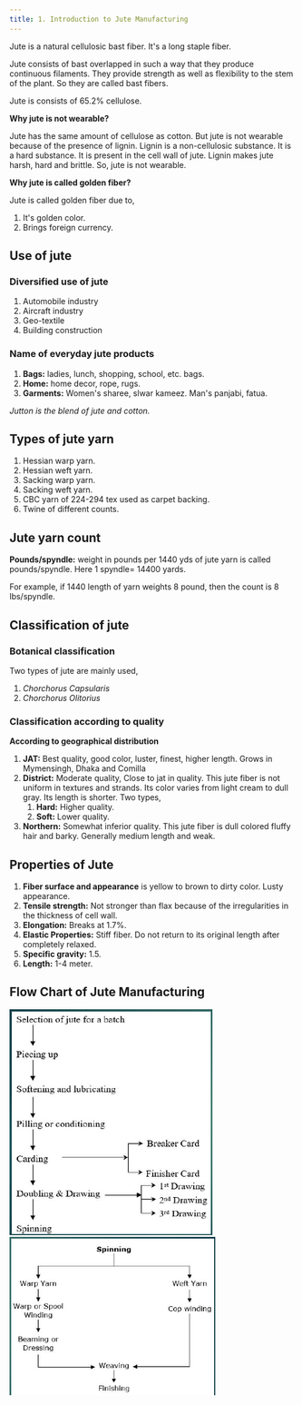 ```yaml
---
title: 1. Introduction to Jute Manufacturing
---
```


Jute is a natural cellulosic bast fiber. It's a long staple fiber.

Jute consists of bast overlapped in such a way that they produce continuous filaments. They provide strength as well as flexibility to the stem of the plant. So they are called bast fibers.

Jute is consists of 65.2% cellulose.

**Why jute is not wearable?**

Jute has the same amount of cellulose as cotton. But jute is not wearable because of the presence of lignin. Lignin is a non-cellulosic substance. It is a hard substance. It is present in the cell wall of jute. Lignin makes jute harsh, hard and brittle. So, jute is not wearable.

**Why jute is called golden fiber?**

Jute is called golden fiber due to,

1. It's golden color.
2. Brings foreign currency.

## Use of jute

### Diversified use of jute

1. Automobile industry
2. Aircraft industry
3. Geo-textile
4. Building construction

### Name of everyday jute products

1. **Bags:** ladies, lunch, shopping, school, etc. bags.
2. **Home:** home decor, rope, rugs.
3. **Garments:** Women's sharee, slwar kameez. Man's panjabi, fatua.

_Jutton is the blend of jute and cotton._

## Types of jute yarn

1. Hessian warp yarn.
2. Hessian weft yarn.
3. Sacking warp yarn.
4. Sacking weft yarn.
5. CBC yarn of 224-294 tex used as carpet backing.
6. Twine of different counts.

## Jute yarn count

**Pounds/spyndle:** weight in pounds per 1440 yds of jute yarn is called pounds/spyndle. Here 1 spyndle= 14400 yards.

For example, if 1440 length of yarn weights 8 pound, then the count is 8 lbs/spyndle.

## Classification of jute

### Botanical classification

Two types of jute are mainly used,

1. _Chorchorus Capsularis_
2. _Chorchorus Olitorius_

### Classification according to quality

**According to geographical distribution**

1. **JAT:** Best quality, good color, luster, finest, higher length. Grows in Mymensingh, Dhaka and Comilla
2. **District:** Moderate quality, Close to jat in quality. This jute fiber is not uniform in textures and strands. Its color varies from light cream to dull gray. Its length is shorter. Two types,
   1. **Hard:** Higher quality.
   2. **Soft:** Lower quality.
3. **Northern:** Somewhat inferior quality. This jute fiber is dull colored fluffy hair and barky. Generally medium length and weak.

## Properties of Jute

1. **Fiber surface and appearance** is yellow to brown to dirty color. Lusty appearance.
2. **Tensile strength:** Not stronger than flax because of the
   irregularities in the thickness of cell wall.
3. **Elongation:** Breaks at 1.7%.
4. **Elastic Properties:** Stiff fiber. Do not return to its original length after completely relaxed.
5. **Specific gravity:** 1.5.
6. **Length:** 1-4 meter.

## Flow Chart of Jute Manufacturing

![](./img/flow-chart-jute-manufacturing.png)
![](./img/flow-chart-jute-manufacturing-spinning.png)
